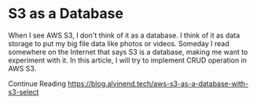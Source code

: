 # S3 as a Database
When I see AWS S3, I don't think of it as a database. I think of it as data storage to put my big file data like photos or videos. Someday I read somewhere on the Internet that says S3 is a database, making me want to experiment with it. In this article, I will try to implement CRUD operation in AWS S3.

Continue Reading https://blog.alvinend.tech/aws-s3-as-a-database-with-s3-select
